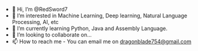 - 👋 Hi, I’m @RedSword7
- 👀 I’m interested in Machine Learning, Deep learning, Natural Language Processing, AI, etc
- 🌱 I’m currently learning Python, Java and Assembly Language.
- 💞️ I’m looking to collaborate on...
- 📫 How to reach me - You can email me on dragonblade754@gmail.com

<!---
RedSword7/RedSword7 is a ✨ special ✨ repository because its `README.md` (this file) appears on your GitHub profile.
You can click the Preview link to take a look at your changes.
--->
